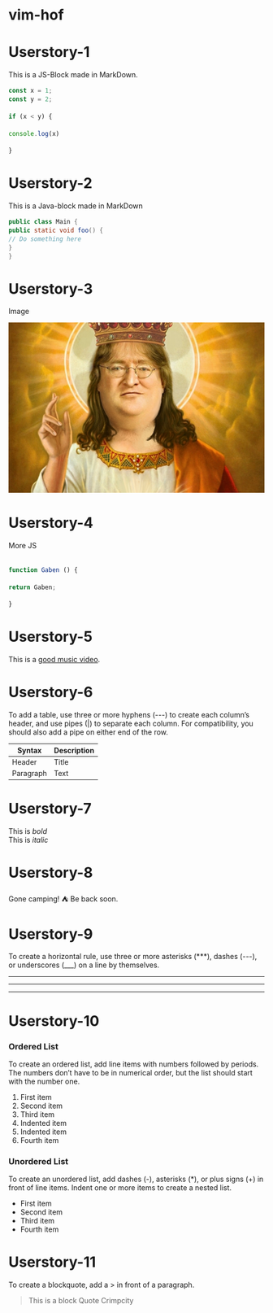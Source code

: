 
# vim-hof

# Userstory-1

This is a JS-Block made in MarkDown.

```javascript
const x = 1;
const y = 2;

if (x < y) {

console.log(x) 

}
```

# Userstory-2

This is a Java-block made in MarkDown

```java
public class Main {
public static void foo() {
// Do something here
}
}
```

# Userstory-3

Image

![Image of Lord Gaben](gaben.jpg)


# Userstory-4 

More JS

```javascript

function Gaben () {

return Gaben;

}
```

# Userstory-5

This is a [good music video](https://www.youtube.com/watch?v=Em14E2X-xCk).


# Userstory-6

To add a table, use three or more hyphens (---) to create each column’s header, and use pipes (|) to separate each column. For compatibility, you should also add a pipe on either end of the row.

| Syntax      | Description |
| ----------- | ----------- |
| Header      | Title       |
| Paragraph   | Text        |


# Userstory-7

This is *bold*
<br/>
This is *italic*

# Userstory-8

Gone camping! :tent: Be back soon.

# Userstory-9 

To create a horizontal rule, use three or more asterisks (***), dashes (---), or underscores (___) on a line by themselves.

***
---
___


# Userstory-10

### Ordered List
To create an ordered list, add line items with numbers followed by periods. The numbers don’t have to be in numerical order, but the list should start with the number one.
<br/>

1. First item
2. Second item
3. Third item
1. Indented item
2. Indented item
4. Fourth item 

### Unordered List
To create an unordered list, add dashes (-), asterisks (*), or plus signs (+) in front of line items. Indent one or more items to create a nested list.

- First item
- Second item
- Third item
- Fourth item 


# Userstory-11

To create a blockquote, add a > in front of a paragraph.

> This is a block
> Quote
> Crimpcity

